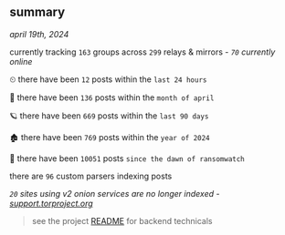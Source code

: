 
## summary
_april 19th, 2024_

currently tracking `163` groups across `299` relays & mirrors - _`70` currently online_

⏲ there have been `12` posts within the `last 24 hours`

🦈 there have been `136` posts within the `month of april`

🪐 there have been `669` posts within the `last 90 days`

🏚 there have been `769` posts within the `year of 2024`

🦕 there have been `10051` posts `since the dawn of ransomwatch`

there are `96` custom parsers indexing posts

_`20` sites using v2 onion services are no longer indexed - [support.torproject.org](https://support.torproject.org/onionservices/v2-deprecation/)_

> see the project [README](https://github.com/joshhighet/ransomwatch#ransomwatch--) for backend technicals
